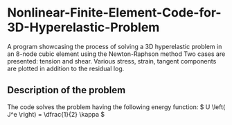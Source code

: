 # Nonlinear-Finite-Element-Code-for-3D-Hyperelastic-Problem
A program showcasing the process of solving a 3D hyperelastic problem in an 8-node cubic element using the Newton-Raphson method
Two cases are presented: tension and shear. Various stress, strain, tangent components are plotted in addition to the residual log.

## Description of the problem
The code solves the problem having the following energy function: 
$ U \left( J^e \right) = \dfrac{1}{2} \kappa $
